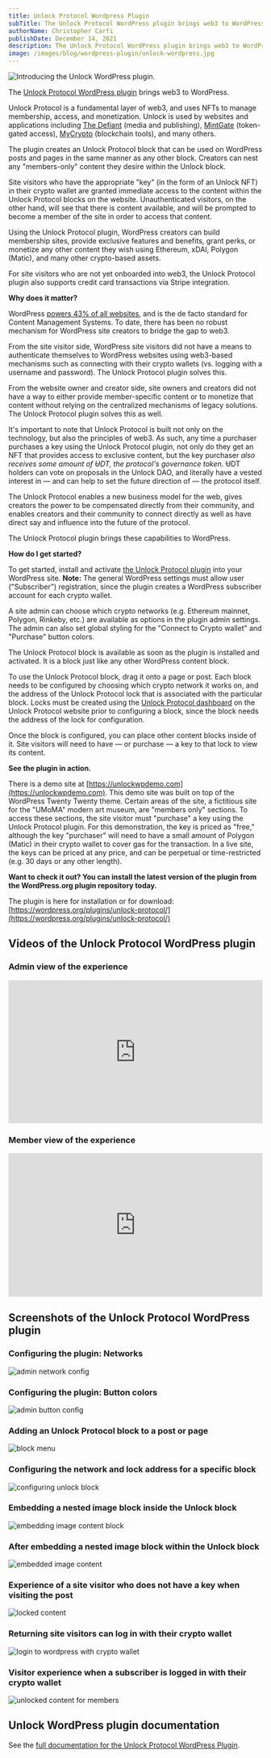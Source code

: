 ```yaml
---
title: Unlock Protocol Wordpress Plugin
subTitle: The Unlock Protocol WordPress plugin brings web3 to WordPress
authorName: Christopher Carfi
publishDate: December 14, 2021
description: The Unlock Protocol WordPress plugin brings web3 to WordPress.
image: /images/blog/wordpress-plugin/unlock-wordpress.jpg
---
```


![Introducing the Unlock WordPress plugin.](/images/blog/wordpress-plugin/unlock-wordpress.jpg)

The [Unlock Protocol WordPress plugin](https://wordpress.org/plugins/unlock-protocol/) brings web3 to WordPress. 

Unlock Protocol is a fundamental layer of web3, and uses NFTs to manage membership, access, and monetization. Unlock is used by websites and applications including [The Defiant](https://unlock-protocol.com/blog/thedefiant-case-study) (media and publishing), [MintGate](https://unlock-protocol.com/blog/mintgate-unlock-case-study) (token-gated access), [MyCrypto](https://unlock-protocol.com/blog/mycrypto-unlock-case-study) (blockchain tools), and many others.

The plugin creates an Unlock Protocol block that can be used on WordPress posts and pages in the same manner as any other block. Creators can nest any "members-only" content they desire within the Unlock block. 

Site visitors who have the appropriate "key" (in the form of an Unlock NFT) in their crypto wallet are granted immediate access to the content within the Unlock Protocol blocks on the website. Unauthenticated visitors, on the other hand, will see that there is content available, and will be prompted to become a member of the site in order to access that content.

Using the Unlock Protocol plugin, WordPress creators can build membership sites, provide exclusive features and benefits, grant perks, or monetize any other content they wish using Ethereum, xDAI, Polygon (Matic), and many other crypto-based assets. 

For site visitors who are not yet onboarded into web3, the Unlock Protocol plugin also supports credit card transactions via Stripe integration.

**Why does it matter?**

WordPress [powers 43% of all websites](https://w3techs.com/technologies/details/cm-wordpress), and is the de facto standard for Content Management Systems. To date, there has been no robust mechanism for WordPress site creators to bridge the gap to web3. 

From the site visitor side, WordPress site visitors did not have a means to authenticate themselves to WordPress websites using web3-based mechanisms such as connecting with their crypto wallets (vs. logging with a username and password). The Unlock Protocol plugin solves this.

From the website owner and creator side, site owners and creators did not have a way to either provide member-specific content or to monetize that content without relying on the centralized mechanisms of legacy solutions. The Unlock Protocol plugin solves this as well.

It's important to note that Unlock Protocol is built not only on the technology, but also the principles of web3. As such, any time a purchaser purchases a key using the Unlock Protocol plugin, not only do they get an NFT that provides access to exclusive content, but the key purchaser *also receives some amount of ɄDT, the protocol's governance token*. ɄDT holders can vote on proposals in the Unlock DAO, and literally have a vested interest in — and can help to set the future direction of — the protocol itself.

The Unlock Protocol enables a new business model for the web, gives creators the power to be compensated directly from their community, and enables creators and their community to connect directly as well as have direct say and influence into the future of the protocol. 

The Unlock Protocol plugin brings these capabilities to WordPress.

**How do I get started?**

To get started, install and activate [the Unlock Protocol plugin](https://wordpress.org/plugins/unlock-protocol/) into your WordPress site. **Note:** The general WordPress settings must allow user ("Subscriber") registration, since the plugin creates a WordPress subscriber account for each crypto wallet.

A site admin can choose which crypto networks (e.g. Ethereum mainnet, Polygon, Rinkeby, etc.) are available as options in the plugin admin settings. The admin can also set global styling for the "Connect to Crypto wallet" and "Purchase" button colors. 

The Unlock Protocol block is available as soon as the plugin is installed and activated. It is a block just like any other WordPress content block. 

To use the Unlock Protocol block, drag it onto a page or post. Each block needs to be configured by choosing which crypto network it works on, and the address of the Unlock Protocol lock that is associated with the particular block. Locks must be created using the [Unlock Protocol dashboard](https://app.unlock-protocol.com/dashboard) on the Unlock Protocol website prior to configuring a block, since the block needs the address of the lock for configuration.

Once the block is configured, you can place other content blocks inside of it. Site visitors will need to have — or purchase — a key to that lock to view its content.

**See the plugin in action.**

There is a demo site at [https://unlockwpdemo.com](https://unlockwpdemo.com). This demo site was built on top of the WordPress Twenty Twenty theme. Certain areas of the site, a fictitious site for the "UMoMA" modern art museum, are "members only" sections. To access these sections, the site visitor must "purchase" a key using the Unlock Protocol plugin. For this demonstration, the key is priced as "free," although the key "purchaser" will need to have a small amount of Polygon (Matic) in their crypto wallet to cover gas for the transaction. In a live site, the keys can be priced at any price, and can be perpetual or time-restricted (e.g. 30 days or any other length).

**Want to check it out? You can install the latest version of the plugin from the WordPress.org plugin repository today.**

The plugin is here for installation or for download: [https://wordpress.org/plugins/unlock-protocol/](https://wordpress.org/plugins/unlock-protocol/) 

## Videos of the Unlock Protocol WordPress plugin

### Admin view of the experience

<div style="position: relative; overflow: hidden; width: 100%; padding-top: 56.25%;"><iframe style="position: absolute; top: 0; left: 0; bottom: 0; right: 0; width: 100%; height: 100%;" src="https://www.youtube.com/embed/9qNeoJeZ6I8" title="YouTube video player" frameborder="0" allow="accelerometer; autoplay; clipboard-write; encrypted-media; gyroscope; picture-in-picture" allowfullscreen></iframe></div>

### Member view of the experience

<div style="position: relative; overflow: hidden; width: 100%; padding-top: 56.25%;"><iframe style="position: absolute; top: 0; left: 0; bottom: 0; right: 0; width: 100%; height: 100%;" src="https://www.youtube.com/embed/GQGqhkz6ZUg" title="YouTube video player" frameborder="0" allow="accelerometer; autoplay; clipboard-write; encrypted-media; gyroscope; picture-in-picture" allowfullscreen></iframe></div>

## Screenshots of the Unlock Protocol WordPress plugin

### Configuring the plugin: Networks

![admin network config](/images/blog/unlock-wordpress-plugin/unlock-wp-admin-networks-min.png)

### Configuring the plugin: Button colors

![admin button config](/images/blog/unlock-wordpress-plugin/unlock-wp-admin-button-colors-min.png)

### Adding an Unlock Protocol block to a post or page

![block menu](/images/blog/unlock-wordpress-plugin/unlock-wp-block-menu-min.png)

### Configuring the network and lock address for a specific block

![configuring unlock block](/images/blog/unlock-wordpress-plugin/unlock-wp-unlock-block-min.png)

### Embedding a nested image block inside the Unlock block

![embedding image content block](/images/blog/unlock-wordpress-plugin/unlock-wp-image-block-min.png)

### After embedding a nested image block within the Unlock block

![embedded image content](/images/blog/unlock-wordpress-plugin/unlock-wp-admin-image-content-min.png)

### Experience of a site visitor who does not have a key when visiting the post

![locked content](/images/blog/unlock-wordpress-plugin/unlock-wp-locked-content-min.png)

### Returning site visitors can log in with their crypto wallet

![login to wordpress with crypto wallet](/images/blog/unlock-wordpress-plugin/unlock-wp-log-in-with-crypto-wallet-min.png)

### Visitor experience when a subscriber is logged in with their crypto wallet

![unlocked content for members](/images/blog/unlock-wordpress-plugin/unlock-wp-member-content-min.png)

## Unlock WordPress plugin documentation

See the [full documentation for the Unlock Protocol WordPress Plugin](https://docs.unlock-protocol.com/creators/plugins-and-integrations/wordpress-plugin).
